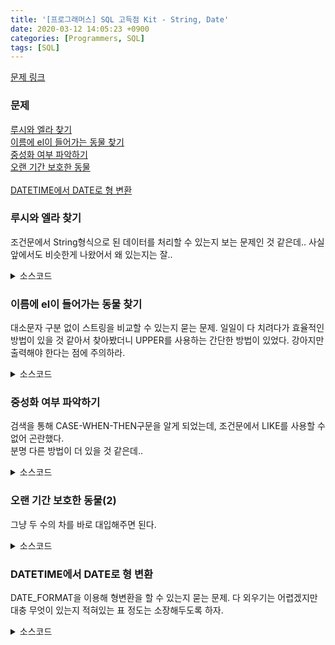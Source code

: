 ```yaml
---
title: '[프로그래머스] SQL 고득점 Kit - String, Date'
date: 2020-03-12 14:05:23 +0900
categories: [Programmers, SQL]
tags: [SQL]
---
```


[문제 링크](https://programmers.co.kr/learn/courses/30/parts/17042)

### 문제
[루시와 엘라 찾기](#루시와-엘라-찾기)<br>
[이름에 el이 들어가는 동물 찾기](#이름에-el이-들어가는-동물-찾기)<br>
[중성화 여부 파악하기](#중성화-여부-파악하기)<br>
[오랜 기간 보호한 동물](#오랜-기간-보호한-동물)<br>   
[DATETIME에서 DATE로 형 변환](#DATETIME에서-DATE로-형-변환)<br>


### 루시와 엘라 찾기
조건문에서 String형식으로 된 데이터를 처리할 수 있는지 보는 문제인 것 같은데.. 사실 앞에서도 비슷한게 나왔어서 왜 있는지는 잘..

<details>
  <summary> 소스코드 </summary>
    <div markdown="1">

```sql
SELECT ANIMAL_ID, NAME, SEX_UPON_INTAKE
FROM ANIMAL_INS
WHERE NAME ='Lucy' OR NAME = 'Ella' OR
    NAME = 'Pickle' OR NAME = 'Rogan'
    OR NAME = 'Sabrina' OR NAME = 'Mitty';
```

</div>
</details>

### 이름에 el이 들어가는 동물 찾기
대소문자 구분 없이 스트링을 비교할 수 있는지 묻는 문제. 일일이 다 치려다가 효율적인 방법이 있을 것 같아서 찾아봤더니 UPPER를 사용하는 간단한 방법이 있었다. 강아지만 출력해야 한다는 점에 주의하라.

<details>
  <summary> 소스코드 </summary>
    <div markdown="1">

```sql
SELECT ANIMAL_ID, NAME
FROM ANIMAL_INS
WHERE UPPER(NAME) LIKE '%EL%' AND ANIMAL_TYPE = 'Dog'
ORDER BY NAME;
```

</div>
</details>

### 중성화 여부 파악하기
검색을 통해 CASE-WHEN-THEN구문을 알게 되었는데, 조건문에서 LIKE를 사용할 수 없어 곤란했다.<br>
분명 다른 방법이 더 있을 것 같은데..

<details>
  <summary> 소스코드 </summary>
    <div markdown="1">

```sql
SELECT ANIMAL_ID, NAME,
  (CASE SEX_UPON_INTAKE
  WHEN 'Intact Male' THEN 'X'
  WHEN 'Intact Female' THEN 'X' ELSE 'O' END) AS '중성화'
FROM ANIMAL_INS
ORDER BY ANIMAL_ID;
```

</div>
</details>

### 오랜 기간 보호한 동물(2)
그냥 두 수의 차를 바로 대입해주면 된다.

<details>
  <summary> 소스코드 </summary>
    <div markdown="1">

```sql
SELECT INS.ANIMAL_ID, INS.NAME
FROM ANIMAL_INS AS INS, ANIMAL_OUTS AS OUTS
WHERE INS.ANIMAL_ID = OUTS.ANIMAL_ID
ORDER BY OUTS.DATETIME - INS.DATETIME DESC
LIMIT 2;
```

</div>
</details>

### DATETIME에서 DATE로 형 변환
DATE_FORMAT을 이용해 형변환을 할 수 있는지 묻는 문제. 다 외우기는 어렵겠지만 대충 무엇이 있는지 적혀있는 표 정도는 소장해두도록 하자.

<details>
  <summary> 소스코드 </summary>
    <div markdown="1">

```sql
SELECT ANIMAL_ID, NAME, DATE_FORMAT(DATETIME, '%Y-%m-%d') AS '날짜'
FROM ANIMAL_INS
ORDER BY ANIMAL_ID;
```

</div>
</details>